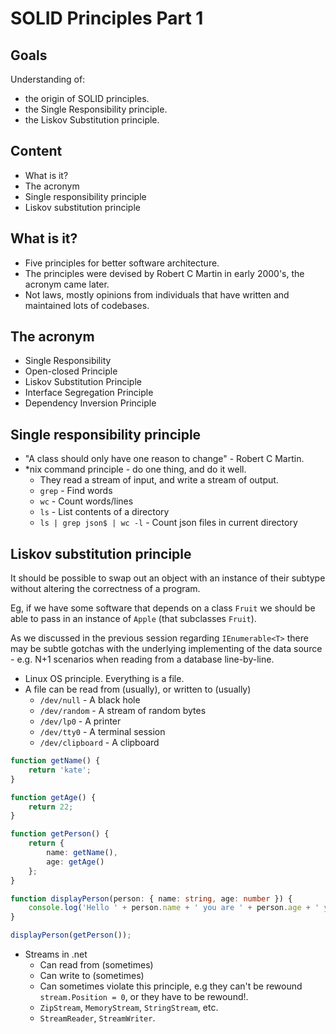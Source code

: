 # SOLID Principles Part 1

## Goals

Understanding of:
- the origin of SOLID principles.
- the Single Responsibility principle.
- the Liskov Substitution principle.

## Content

- What is it?
- The acronym
- Single responsibility principle
- Liskov substitution principle

## What is it?

- Five principles for better software architecture.
- The principles were devised by Robert C Martin in early 2000's, the acronym came later.
- Not laws, mostly opinions from individuals that have written and maintained lots of codebases.

## The acronym

- Single Responsibility
- Open-closed Principle
- Liskov Substitution Principle
- Interface Segregation Principle
- Dependency Inversion Principle

## Single responsibility principle

- "A class should only have one reason to change" - Robert C Martin.
- *nix command principle - do one thing, and do it well.
  - They read a stream of input, and write a stream of output.
  - `grep` - Find words
  - `wc` - Count words/lines
  - `ls` - List contents of a directory
  - `ls | grep json$ | wc -l` - Count json files in current directory

## Liskov substitution principle

It should be possible to swap out an object with an instance of their subtype without altering the correctness of a program.

Eg, if we have some software that depends on a class `Fruit` we should be able to pass in an instance of `Apple` (that subclasses `Fruit`).

As we discussed in the previous session regarding `IEnumerable<T>` there may be subtle gotchas with the underlying implementing of the data source - e.g. N+1 scenarios when reading from a database line-by-line.

- Linux OS principle. Everything is a file.
- A file can be read from (usually), or written to (usually)
  - `/dev/null` - A black hole
  - `/dev/random` - A stream of random bytes
  - `/dev/lp0` - A printer
  - `/dev/tty0` - A terminal session
  - `/dev/clipboard` - A clipboard

```typescript
function getName() {
    return 'kate';
}

function getAge() {
    return 22;
}

function getPerson() {
    return {
        name: getName(),
        age: getAge()
    };
}

function displayPerson(person: { name: string, age: number }) {
    console.log('Hello ' + person.name + ' you are ' + person.age + ' years old!');
}

displayPerson(getPerson());
```

- Streams in .net
  - Can read from (sometimes)
  - Can write to (sometimes)
  - Can sometimes violate this principle, e.g they can't be rewound `stream.Position = 0`, or they have to be rewound!.
  - `ZipStream`, `MemoryStream`, `StringStream`, etc.
  - `StreamReader`, `StreamWriter`.
